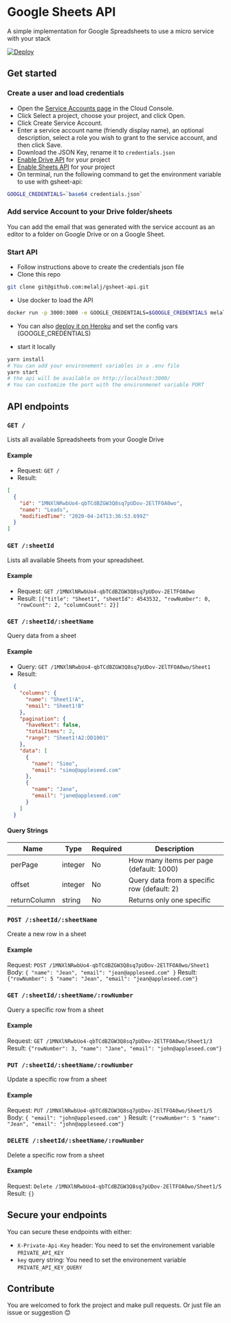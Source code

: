 # Google Sheets API

A simple implementation for Google Spreadsheets to use a micro service with your stack

[![Deploy](https://www.herokucdn.com/deploy/button.svg)](https://heroku.com/deploy?template=https://github.com/melalj/gsheet-api)

## Get started

### Create a user and load credentials

- Open the [Service Accounts page](https://console.cloud.google.com/iam-admin/serviceaccounts) in the Cloud Console.
- Click Select a project, choose your project, and click Open.
- Click Create Service Account.
- Enter a service account name (friendly display name), an optional description, select a role you wish to grant to the service account, and then click Save.
- Download the JSON Key, rename it to `credentials.json`
- [Enable Drive API](https://console.developers.google.com/apis/api/drive.googleapis.com/overview) for your project
- [Enable Sheets API](https://console.developers.google.com/apis/api/sheets.googleapis.com/overview) for your project
- On terminal, run the following command to get the environment variable to use with gsheet-api:

```sh
GOOGLE_CREDENTIALS=`base64 credentials.json`
```

### Add service Account to your Drive folder/sheets

You can add the email that was generated with the service account as an editor to a folder on Google Drive or on a Google Sheet.

### Start API

- Follow instructions above to create the credentials json file
- Clone this repo

```sh
git clone git@github.com:melalj/gsheet-api.git
```

- Use docker to load the API

```sh
docker run -p 3000:3000 -e GOOGLE_CREDENTIALS=$GOOGLE_CREDENTIALS melalj/gsheet-api
```

- You can also [deploy it on Heroku](https://heroku.com/deploy?template=https://github.com/melalj/gsheet-api) and set the config vars (GOOGLE_CREDENTIALS)

- start it locally

```sh
yarn install
# You can add your environement variables in a .env file
yarn start
# the api will be available on http://localhost:3000/
# You can customize the port with the environmenet variable PORT
```

## API endpoints

### `GET /`

Lists all available Spreadsheets from your Google Drive

#### Example

- Request: `GET /`
- Result:

```json
[
  {
    "id": "1MNXlNRwbUo4-qbTCdBZGW3Q8sq7pUDov-2ElTFOA0wo",
    "name": "Leads",
    "modifiedTime": "2020-04-24T13:36:53.699Z"
  }
]
```

### `GET /:sheetId`

Lists all available Sheets from your spreadsheet.

#### Example

- Request: `GET /1MNXlNRwbUo4-qbTCdBZGW3Q8sq7pUDov-2ElTFOA0wo`
- Result: `[{"title": "Sheet1", "sheetId": 4543532, "rowNumber": 0, "rowCount": 2, "columnCount": 2}]`

### `GET /:sheetId/:sheetName`

Query data from a sheet

#### Example

- Query: `GET /1MNXlNRwbUo4-qbTCdBZGW3Q8sq7pUDov-2ElTFOA0wo/Sheet1`
- Result:

```json
  {
    "columns": {
      "name": "Sheet1!A",
      "email": "Sheet1!B"
    },
    "pagination": {
      "haveNext": false,
      "totalItems": 2,
      "range": "Sheet1!A2:DD1001"
    },
    "data": [
      {
        "name": "Simo",
        "email": "simo@appleseed.com"
      },
      {
        "name": "Jane",
        "email": "jane@appleseed.com"
      }
    ]
  }
```

#### Query Strings

| Name | Type | Required | Description |
| ----- | ---- | -------- | ----------- |
| perPage | integer | No | How many items per page (default: 1000) |
| offset | integer | No | Query data from a specific row (default: 2) |
| returnColumn | string | No | Returns only one specific |

### `POST /:sheetId/:sheetName`

Create a new row in a sheet

#### Example

Request: `POST /1MNXlNRwbUo4-qbTCdBZGW3Q8sq7pUDov-2ElTFOA0wo/Sheet1`
Body: `{ "name": "Jean", "email": "jean@appleseed.com" }`
Result: `{"rowNumber": 5 "name": "Jean", "email": "jean@appleseed.com"}`

### `GET /:sheetId/:sheetName/:rowNumber`

Query a specific row from a sheet

#### Example

Request: `GET /1MNXlNRwbUo4-qbTCdBZGW3Q8sq7pUDov-2ElTFOA0wo/Sheet1/3`
Result: `{"rowNumber": 3, "name": "Jane", "email": "john@appleseed.com"}`

### `PUT /:sheetId/:sheetName/:rowNumber`

Update a specific row from a sheet

#### Example

Request: `PUT /1MNXlNRwbUo4-qbTCdBZGW3Q8sq7pUDov-2ElTFOA0wo/Sheet1/5`
Body: `{ "email": "john@appleseed.com" }`
Result: `{"rowNumber": 5 "name": "Jean", "email": "john@appleseed.com"}`

### `DELETE /:sheetId/:sheetName/:rowNumber`

Delete a specific row from a sheet

#### Example

Request: `Delete /1MNXlNRwbUo4-qbTCdBZGW3Q8sq7pUDov-2ElTFOA0wo/Sheet1/5`
Result: `{}`

## Secure your endpoints

You can secure these endpoints with either:

- `X-Private-Api-Key` header: You need to set the environement variable `PRIVATE_API_KEY`
- `key` query string: You need to set the environement variable `PRIVATE_API_KEY_QUERY`

## Contribute

You are welcomed to fork the project and make pull requests. Or just file an issue or suggestion 😊
